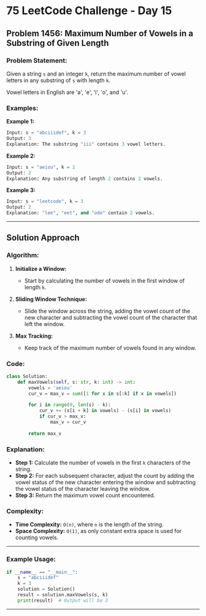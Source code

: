 

# 75 LeetCode Challenge - Day 15

## Problem 1456: Maximum Number of Vowels in a Substring of Given Length

### Problem Statement:

Given a string `s` and an integer `k`, return the maximum number of vowel letters in any substring of `s` with length `k`.

Vowel letters in English are 'a', 'e', 'i', 'o', and 'u'.

### Examples:

**Example 1:**

```python
Input: s = "abciiidef", k = 3  
Output: 3  
Explanation: The substring "iii" contains 3 vowel letters.
```

**Example 2:**

```python
Input: s = "aeiou", k = 2  
Output: 2  
Explanation: Any substring of length 2 contains 2 vowels.
```

**Example 3:**

```python
Input: s = "leetcode", k = 3  
Output: 2  
Explanation: "lee", "eet", and "ode" contain 2 vowels.
```

---

## Solution Approach

### Algorithm:

1. **Initialize a Window:**
   - Start by calculating the number of vowels in the first window of length `k`.
   
2. **Sliding Window Technique:**
   - Slide the window across the string, adding the vowel count of the new character and subtracting the vowel count of the character that left the window.

3. **Max Tracking:**
   - Keep track of the maximum number of vowels found in any window.

### Code:

```python
class Solution:
    def maxVowels(self, s: str, k: int) -> int:
        vowels = 'aeiou'
        cur_v = max_v = sum([1 for x in s[:k] if x in vowels])
        
        for i in range(0, len(s) - k):
            cur_v += (s[i + k] in vowels) - (s[i] in vowels)
            if cur_v > max_v:
                max_v = cur_v
                
        return max_v
```

### Explanation:

- **Step 1:** Calculate the number of vowels in the first `k` characters of the string.
- **Step 2:** For each subsequent character, adjust the count by adding the vowel status of the new character entering the window and subtracting the vowel status of the character leaving the window.
- **Step 3:** Return the maximum vowel count encountered.

### Complexity:

- **Time Complexity:** `O(n)`, where `n` is the length of the string.
- **Space Complexity:** `O(1)`, as only constant extra space is used for counting vowels.

---

### Example Usage:

```python
if __name__ == "__main__":
    s = "abciiidef"
    k = 3
    solution = Solution()
    result = solution.maxVowels(s, k)
    print(result)  # Output will be 3
```

---

